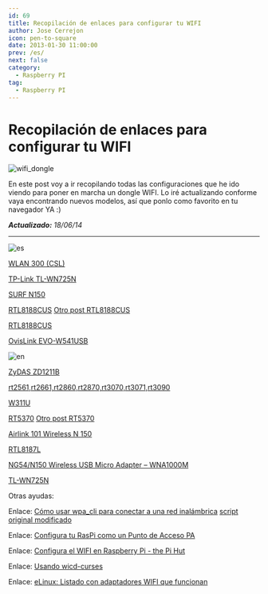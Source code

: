 ```yaml
---
id: 69
title: Recopilación de enlaces para configurar tu WIFI
author: Jose Cerrejon
icon: pen-to-square
date: 2013-01-30 11:00:00
prev: /es/
next: false
category:
  - Raspberry PI
tag:
  - Raspberry PI
---
```


# Recopilación de enlaces para configurar tu WIFI

![wifi_dongle](/images/wifi-dongle.jpg)

En este post voy a ir recopilando todas las configuraciones que he ido viendo para poner en marcha un dongle WIFI. Lo iré actualizando conforme vaya encontrando nuevos modelos, así que ponlo como favorito en tu navegador YA :)

***Actualizado:*** *18/06/14*
- - -
![es](/css/images/es.png)

[WLAN 300 (CSL)](http://www.raspberrypi.org/forums/viewtopic.php?f=76&t=79659)

[TP-Link TL-WN725N](http://www.amazon.es/review/R34JA1NC9O4LWT/ref=cm_cr_dp_title?ie=UTF8&ASIN=B008B7PZU4&channel=detail-glance&nodeID=667049031&store=computers&tag=masmanuti-21)

[SURF N150](http://www.diverteka.com/?p=1026)

[RTL8188CUS](http://fuenteabierta.teubi.co/2013/01/configurando-el-wi-fi-usb-en-la.html) [Otro post RTL8188CUS](http://cuadernodelviaje.blogspot.com.es/2013/01/configurar-wifi-usb-en-raspberry-pi.html)

[RTL8188CUS](http://fuenteabierta.teubi.co/2013/01/configurando-el-wi-fi-usb-en-la.html)

[OvisLink EVO-W541USB](http://www.korsoblog.com/2012/08/activar-wifi-en-raspberrypi.html) 

![en](/css/images/us.png)

[ZyDAS ZD1211B](http://omer.me/2012/04/setting-up-wireless-networks-under-debian-on-raspberry-pi/)

[rt2561,rt2661,rt2860,rt2870,rt3070,rt3071,rt3090](http://mitchtech.net/realtek-wireless-dongle-rt3070-on-the-raspberry-pi/)

[W311U](http://blog.modmypi.com/2012/06/installing-tenda-w311u-mini-wireless.html)

[RT5370](http://raspberry-pi-notes.blogspot.com.es/2012/05/rt5370-cheap-micro-usb-wireless-dongle.html) [Otro post RT5370](http://lucsmall.com/2012/09/21/ralink-rt5370-usb-wifi-dongle-raspberry-pi/#more-333)

[Airlink 101 Wireless N 150](http://uly.me/setup-wireless-on-raspberry-pi/)

[RTL8187L](http://sirlagz.net/2012/08/30/planned-script-to-install-wifi-drivers-and-configure-wifi/)

[NG54/N150 Wireless USB Micro Adapter – WNA1000M](https://blackundertone.wordpress.com/2012/06/29/wifi-pi/)

[TL-WN725N](http://laymansite.com/tl-wn725n-and-raspberrypi/)

Otras ayudas:

Enlace: [Cómo usar wpa_cli para conectar a una red inalámbrica](http://sirlagz.net/2012/08/27/how-to-use-wpa_cli-to-connect-to-a-wireless-network/) [script original modificado](https://github.com/ghoulmann/RasWAP)

Enlace: [Configura tu RasPi como un Punto de Acceso PA](http://www.recantha.co.uk/blog/?p=317)

Enlace: [Configura el WIFI en Raspberry Pi - the Pi Hut](http://thepihut.com/pages/how-to-setup-wifi-on-your-raspberry-pi)

Enlace: [Usando wicd-curses](http://www.recantha.co.uk/blog/?p=10)

Enlace: [eLinux: Listado con adaptadores WIFI que funcionan](http://elinux.org/RPi_VerifiedPeripherals#Working_USB_Wi-Fi_Adapters)